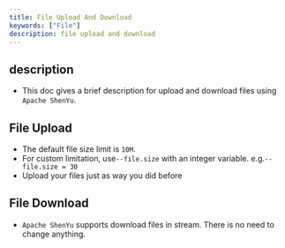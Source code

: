 ```yaml
---
title: File Upload And Download
keywords: ["File"]
description: file upload and download
---
```


## description

* This doc gives a brief description for upload and download files using `Apache ShenYu`.

## File Upload

* The default file size limit is `10M`.
* For custom limitation, use`--file.size` with an integer variable. e.g.`--file.size = 30`
* Upload your files just as way you did before

## File Download

* `Apache ShenYu` supports download files in stream. There is no need to change anything.
